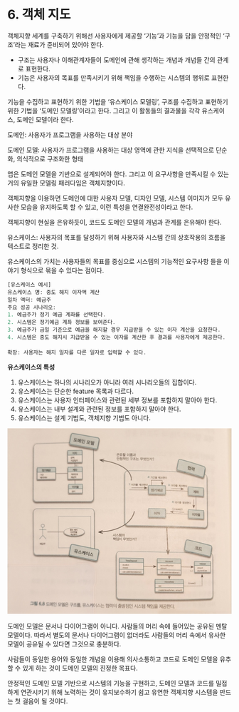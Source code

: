 # 6. 객체 지도

객체지향 세계를 구축하기 위해선 사용자에게 제공할 ‘기능’과 기능을 담을 안정적인 ‘구조’라는 재료가 준비되어 있어야 한다.

- 구조는 사용자나 이해관계자들이 도메인에 관해 생각하는 개념과 개념들 간의 관계로 표현한다.
- 기능은 사용자의 목표를 만족시키기 위해 책임을 수행하는 시스템의 행위로 표현한다.

기능을 수집하고 표현하기 위한 기법을 ‘유스케이스 모델링’, 구조를 수집하고 표현하기 위한 기법을 ‘도메인 모델링’이라고 한다. 그리고 이 활동들의 결과물을 각각 유스케이스, 도메인 모델이라 한다.

도메인: 사용자가 프로그램을 사용하는 대상 분야

도메인 모델: 사용자가 프로그램을 사용하는 대상 영역에 관한 지식을 선택적으로 단순화, 의식적으로 구조화한 형태

앱은 도메인 모델을 기반으로 설계되어야 한다. 그리고 이 요구사항을 만족시킬 수 있는 거의 유일한 모델링 패러다임은 객체지향이다.

객체지향을 이용하면 도메인에 대한 사용자 모델, 디자인 모델, 시스템 이미지가 모두 유사한 모습을 유지하도록 할 수 있고, 이런 특성을 연결완전성이라고 한다.

객체지향이 현실을 은유하듯이, 코드도 도메인 모델의 개념과 관계를 은유해야 한다.

유스케이스: 사용자의 목표를 달성하기 위해 사용자와 시스템 간의 상호작용의 흐름을 텍스트로 정리한 것.

유스케이스의 가치는 사용자들의 목표를 중심으로 시스템의 기능적인 요구사항 들을 이야기 형식으로 묶을 수 있다는 점이다.

```jsx
[유스케이스 예시]
유스케이스 명: 중도 해지 이자액 계산
일차 액터: 예금주
주요 성공 시나리오:
1. 예금주가 정기 예금 계좌를 선택한다.
2. 시스템은 정기예금 계좌 정보를 보여준다.
3. 예금주가 금일 기준으로 예금을 해지할 경우 지급받을 수 있는 이자 계산을 요청한다.
4. 시스템은 중도 해지시 지급받을 수 있는 이자를 계산한 후 결과를 사용자에게 제공한다.

확장: 사용자는 해지 일자를 다른 일자로 입력할 수 있다.
```

**유스케이스의 특성**
1. 유스케이스는 하나의 시나리오가 아니라 여러 시나리오들의 집합이다.
2. 유스케이스는 단순한 feature 목록과 다르다.
3. 유스케이스는 사용자 인터페이스와 관련된 세부 정보를 포함하지 말아야 한다.
4. 유스케이스는 내부 설계와 관련된 정보를 포함하지 말아야 한다.
5. 유스케이스는 설계 기법도, 객체지향 기법도 아니다.

![Untitled](./img/%EB%8F%84%EB%A9%94%EC%9D%B8%EB%AA%A8%EB%8D%B8%EA%B3%BC%EC%9C%A0%EC%8A%A4%EC%BC%80%EC%9D%B4%EC%8A%A4.png)

도메인 모델은 문서나 다이어그램이 아니다. 사람들의 머리 속에 들어있는 공유된 멘탈 모델이다. 따라서 별도의 문서나 다이어그램이 없더라도 사람들의 머리 속에서 유사한 모델이 공유될 수 있다면 그것으로 충분하다.

사람들이 동일한 용어와 동일한 개념을 이용해 의사소통하고 코드로 도메인 모델을 유추할 수 있게 하는 것이 도메인 모델의 진정한 목표다.

안정적인 도메인 모델 기반으로 시스템의 기능을 구현하고, 도메인 모델과 코드를 밀접하게 연관시키기 위해 노력하는 것이 유지보수하기 쉽고 유연한 객체지향 시스템을 만드는 첫 걸음이 될 것이다.
